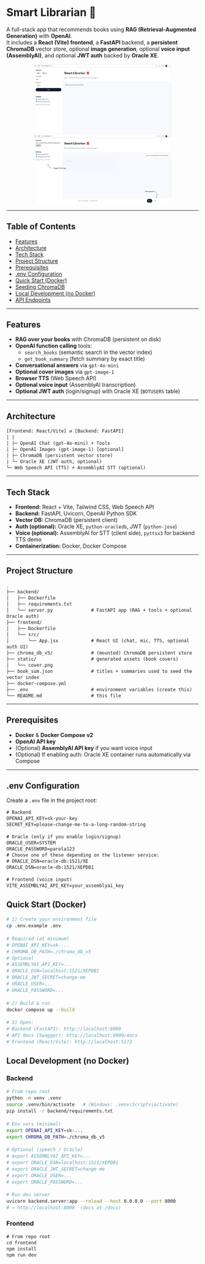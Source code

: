 # Smart Librarian 📙

A full-stack app that recommends books using **RAG (Retrieval-Augmented Generation)** with **OpenAI**.  
It includes a **React (Vite) frontend**, a **FastAPI** backend, a **persistent ChromaDB** vector store, optional **image generation**, optional **voice input (AssemblyAI)**, and optional **JWT auth** backed by **Oracle XE**.

<p align="center">
  <img src="/SCREENS/Login.png" alt="Login page" width="360">
  <img src="/SCREENS/chat-cheiaOpenAI-Inactiva.png" alt="Chat page" width="360">
</p>

---

## Table of Contents

- [Features](#features)
- [Architecture](#architecture)
- [Tech Stack](#tech-stack)
- [Project Structure](#project-structure)
- [Prerequisites](#prerequisites)
- [.env Configuration](#env-configuration)
- [Quick Start (Docker)](#quick-start-docker)
- [Seeding ChromaDB](#seeding-chromadb)
- [Local Development (no Docker)](#local-development-no-docker)
- [API Endpoints](#api-endpoints)

---

## Features

- **RAG over your books** with ChromaDB (persistent on disk)
- **OpenAI function calling** tools:
  - `search_books` (semantic search in the vector index)
  - `get_book_summary` (fetch summary by exact title)
- **Conversational answers** via `gpt-4o-mini`
- **Optional cover images** via `gpt-image-1`
- **Browser TTS** (Web Speech API)
- **Optional voice input** (AssemblyAI transcription)
- **Optional JWT auth** (login/signup) with Oracle XE (`BOTUSERS` table)

---

## Architecture
```text
[Frontend: React/Vite] ⇄ [Backend: FastAPI]
| |
| ├─ OpenAI Chat (gpt-4o-mini) + Tools
| ├─ OpenAI Images (gpt-image-1) [optional]
| ├─ ChromaDB (persistent vector store)
| └─ Oracle XE (JWT auth, optional)
└─ Web Speech API (TTS) + AssemblyAI STT (optional)
```

---

## Tech Stack

- **Frontend:** React + Vite, Tailwind CSS, Web Speech API
- **Backend:** FastAPI, Uvicorn, OpenAI Python SDK
- **Vector DB:** ChromaDB (persistent client)
- **Auth (optional):** Oracle XE, `python-oracledb`, JWT (`python-jose`)
- **Voice (optional):** AssemblyAI for STT (client side), `pyttsx3` for backend TTS demo
- **Containerization:** Docker, Docker Compose

---

## Project Structure
```text
.
├── backend/
│   ├── Dockerfile
│   ├── requirements.txt
│   └── server.py              # FastAPI app (RAG + tools + optional Oracle auth)
├── frontend/
│   ├── Dockerfile
│   └── src/
│       └── App.jsx            # React UI (chat, mic, TTS, optional auth UI)
├── chroma_db_v5/              # (mounted) ChromaDB persistent store
├── static/                    # generated assets (book covers)
│   └── cover.png
├── book_sum.json              # titles + summaries used to seed the vector index
├── docker-compose.yml
├── .env                       # environment variables (create this)
└── README.md                  # this file
```

---

## Prerequisites

- **Docker** & **Docker Compose v2**
- **OpenAI API key**
- (Optional) **AssemblyAI API key** if you want voice input
- (Optional) If enabling auth: Oracle XE container runs automatically via Compose

---

## .env Configuration

Create a `.env` file in the project root:

```env
# Backend
OPENAI_API_KEY=sk-your-key
SECRET_KEY=please-change-me-to-a-long-random-string

# Oracle (only if you enable login/signup)
ORACLE_USER=SYSTEM
ORACLE_PASSWORD=parola123
# Choose one of these depending on the listener service:
# ORACLE_DSN=oracle-db:1521/XE
ORACLE_DSN=oracle-db:1521/XEPDB1

# Frontend (voice input)
VITE_ASSEMBLYAI_API_KEY=your_assemblyai_key
```
## Quick Start (Docker)

```bash
# 1) Create your environment file
cp .env.example .env

# Required (at minimum)
# OPENAI_API_KEY=sk-...
# CHROMA_DB_PATH=./chroma_db_v5
# Optional
# ASSEMBLYAI_API_KEY=...
# ORACLE_DSN=localhost:1521/XEPDB1
# ORACLE_JWT_SECRET=change-me
# ORACLE_USER=...
# ORACLE_PASSWORD=...

# 2) Build & run
docker compose up --build

# 3) Open:
# Backend (FastAPI): http://localhost:8000
# API docs (Swagger): http://localhost:8000/docs
# Frontend (React/Vite): http://localhost:5173
```

## Local Development (no Docker)

### Backend 
```bash
# From repo root
python -m venv .venv
source .venv/bin/activate   # (Windows: .venv\Scripts\activate)
pip install -r backend/requirements.txt

# Env vars (minimal)
export OPENAI_API_KEY=sk-...
export CHROMA_DB_PATH=./chroma_db_v5

# Optional (speech / Oracle)
# export ASSEMBLYAI_API_KEY=...
# export ORACLE_DSN=localhost:1521/XEPDB1
# export ORACLE_JWT_SECRET=change-me
# export ORACLE_USER=...
# export ORACLE_PASSWORD=...

# Run dev server
uvicorn backend.server:app --reload --host 0.0.0.0 --port 8000
# → http://localhost:8000  (docs at /docs)
```
### Frontend
```
# From repo root
cd frontend
npm install
npm run dev
```
